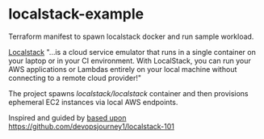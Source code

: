 # localstack-example
Terraform manifest to spawn localstack docker and run sample workload.

[Localstack](https://docs.localstack.cloud/getting-started/ )   "...is a cloud service emulator that runs in a single container on your laptop or in your CI environment. With LocalStack, you can run your AWS applications or Lambdas entirely on your local machine without connecting to a remote cloud provider!"

The project spawns _localstack/localstack_ container and then provisions ephemeral EC2 instances via local AWS endpoints. 

Inspired and guided by [ based upon ](https://github.com/devopsjourney1/localstack-101)https://github.com/devopsjourney1/localstack-101 

